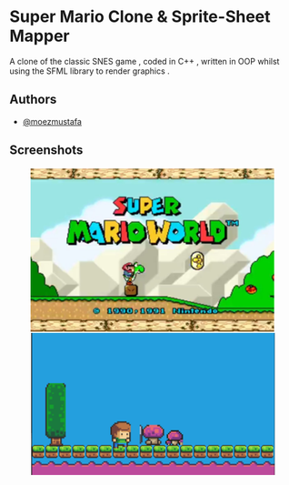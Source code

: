 
# Super Mario Clone & Sprite-Sheet Mapper

A clone of the classic SNES game , coded in C++ , written in OOP
whilst using the SFML library to render graphics . 






## Authors

- [@moezmustafa](https://www.github.com/moezmustafa)


## Screenshots

<p align=center>
 <img align='center' src="images/originalGame_ss.png" width="430"> 
 <img align='center' src="images/marioclone_ss.png" width="430"> 
</p>


